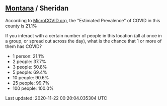 
## [Montana](/united-states/montana) / Sheridan

According to [MicroCOVID.org](http://microcovid.org),
the "Estimated Prevalence" of COVID in this county is 21.1%

If you interact with a certain number of people in this location
(all at once in a group, or spread out across the day), what is the chance that
1 or more of them has COVID?

- 1 person: 21.1%
- 2 people: 37.7%
- 3 people: 50.8%
- 5 people: 69.4%
- 10 people: 90.6%
- 25 people: 99.7%
- 100 people: 100.0%

Last updated: 2020-11-22 00:20:04.035304 UTC
